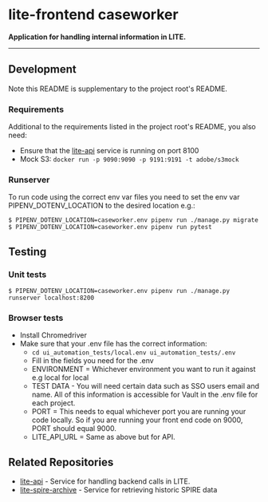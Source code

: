 # lite-frontend caseworker

**Application for handling internal information in LITE.**

---

## Development

Note this README is supplementary to the project root's README.

### Requirements
Additional to the requirements listed in the project root's README, you also need:

* Ensure that the [lite-api](https://github.com/uktrade/lite-api) service is running on port 8100
* Mock S3: `docker run -p 9090:9090 -p 9191:9191 -t adobe/s3mock`

### Runserver

To run code using the correct env var files you need to set the env var PIPENV_DOTENV_LOCATION to the desired location e.g.:


```
$ PIPENV_DOTENV_LOCATION=caseworker.env pipenv run ./manage.py migrate
$ PIPENV_DOTENV_LOCATION=caseworker.env pipenv run pytest
```

## Testing

### Unit tests
```
$ PIPENV_DOTENV_LOCATION=caseworker.env pipenv run ./manage.py runserver localhost:8200
```

### Browser tests

* Install Chromedriver
* Make sure that your .env file has the correct information:
  * `cd ui_automation_tests/local.env ui_automation_tests/.env` 
  * Fill in the fields you need for the .env
  * ENVIRONMENT = Whichever environment you want to run it against e.g local for local
  * TEST DATA - You will need certain data such as SSO users email and name. All of this information is accessible for Vault in the .env file for each project.
  * PORT = This needs to equal whichever port you are running your code locally. So if you are running your front end code on 9000, PORT should equal 9000.
  * LITE_API_URL = Same as above but for API.


## Related Repositories

* [lite-api](https://github.com/uktrade/lite-api) - Service for handling backend calls in LITE.
* [lite-spire-archive](https://github.com/uktrade/lite-spire-archive) - Service for retrieving historic SPIRE data